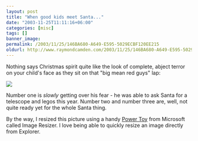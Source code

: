 ```yaml
---
layout: post
title: "When good kids meet Santa..."
date: "2003-11-25T11:11:16+06:00"
categories: [misc]
tags: []
banner_image: 
permalink: /2003/11/25/146BA680-A649-E595-5029ECBF120EE215
oldurl: http://www.raymondcamden.com/2003/11/25/146BA680-A649-E595-5029ECBF120EE215
---
```


Nothing says Christmas spirit quite like the look of complete, abject terror on your child's face as they sit on that "big mean red guys" lap:

<img src="http://www.camdenfamily.com/morpheus/blog/images/xmas2003.jpg">

Number one is <i>slowly</i> getting over his fear - he was able to ask Santa for a telescope and legos this year. Number two and number three are, well, not quite ready yet for the whole Santa thing.

By the way, I resized this picture using a handy <a href="http://www.microsoft.com/windowsxp/pro/downloads/powertoys.asp">Power Toy</a> from Microsoft called Image Resizer. I love being able to quickly resize an image directly from Explorer.